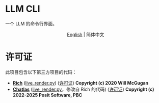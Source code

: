 # LLM CLI
一个 LLM 的命令行界面。
<p align="center"><a href="README.md">English</a> | 简体中文</p>

# 许可证
此项目包含以下第三方项目的代码：
- **[Rich](https://github.com/Textualize/rich)** 
([live_render.py](src/llm_cli/utils/live_render.py)) 
([许可证](licenses/LICENSE-Rich))
**Copyright (c) 2020 Will McGugan**
- **[Chatlas](https://github.com/posit-dev/chatlas)** 
([live_render.py](src/llm_cli/utils/live_render.py)，修改自 Rich 的代码) 
([许可证](licenses/LICENSE-Chatlas))
**Copyright (c) 2022-2025 Posit Software, PBC**
